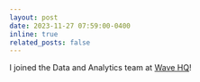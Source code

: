 ```yaml
---
layout: post
date: 2023-11-27 07:59:00-0400
inline: true
related_posts: false
---
```

I joined the Data and Analytics team at [Wave HQ](https://www.waveapps.com/)!